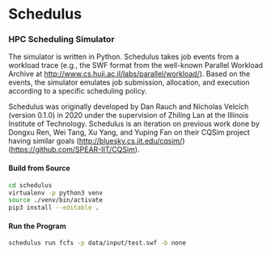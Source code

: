 # Schedulus

### HPC Scheduling Simulator

The simulator is written in Python. Schedulus takes job events from a workload trace (e.g., the SWF format from the well-known Parallel Workload Archive at http://www.cs.huji.ac.il/labs/parallel/workload/). Based on the events, the simulator emulates job submission, allocation, and execution according to a specific scheduling policy.

Schedulus was originally developed by Dan Rauch and Nicholas Velcich (version 0.1.0) in 2020 under the supervision of Zhiling Lan at the Illinois Institute of Technology. Schedulus is an iteration on previous work done by Dongxu Ren, Wei Tang, Xu Yang, and Yuping Fan on their CQSim project having similar goals (http://bluesky.cs.iit.edu/cqsim/) (https://github.com/SPEAR-IIT/CQSim).

#### Build from Source

```sh
cd schedulus
virtualenv -p python3 venv
source ./venv/bin/activate
pip3 install --editable .
```

#### Run the Program

```sh
schedulus run fcfs -p data/input/test.swf -b none
```